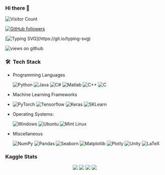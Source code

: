 ### Hi there 👋

![Visitor Count](https://profile-counter.glitch.me/ar8372/count.svg)

[![GitHub followers](https://img.shields.io/github/followers/ar8372.svg?style=social&label=Followers)](https://github.com/ar8372?tab=followers)

[![Typing SVG](https://readme-typing-svg.herokuapp.com?color=%2330F73B&duration=10000&width=800&height=75&lines=Hi+I'm+Aman+Raj.;I'm+a+CSE+Pre-Final+Yearite+at+IIITVadodara.;I'm+also+a+Machine+Learning+Enthusiast+and+Kaggle+3x+Expert.)](https://git.io/typing-svg)

<img src="https://komarev.com/ghpvc/?username=ar8372&label=Views&color=brightgreen&style=flat-square" alt="views on github" />

<h3> 🛠 &nbsp;Tech Stack</h3>

- Programming Languages &nbsp;

  ![Python](https://img.shields.io/badge/Python-14354C?style=for-the-badge&logo=python&logoColor=white)
  ![Java](https://img.shields.io/badge/Java-ED8B00?style=for-the-badge&logo=Java&logoColor=white)
  ![C#](https://img.shields.io/badge/C%23-239120?style=for-the-badge&logo=C#&logoColor=white)
  ![Matlab](https://img.shields.io/badge/Matlab-14354C?style=for-the-badge&logo=Matlab&logoColor=white)
  ![C++](https://img.shields.io/badge/C%2B%2B-00599C?style=for-the-badge&logo=c%2B%2B&logoColor=white)
  ![C](https://img.shields.io/badge/C-00599C?style=for-the-badge&logo=c&logoColor=white)

- Machine Learning Frameworks 
- 
  ![PyTorch](https://img.shields.io/badge/PyTorch-EE4C2C?style=for-the-badge&logo=PyTorch&logoColor=white)
  ![Tensorflow](https://img.shields.io/badge/TensorFlow-FF6F00?style=for-the-badge&logo=TensorFlow&logoColor=white)
  ![Keras](https://img.shields.io/badge/Keras-D00000?style=for-the-badge&logo=Keras&logoColor=white)
  ![SKLearn](https://img.shields.io/badge/scikit_learn-F7931E?style=for-the-badge&logo=scikit-learn&logoColor=white)   

- Operating Systems: &nbsp;

  ![Windows](https://img.shields.io/badge/Windows-0078D6?style=for-the-badge&logo=windows&logoColor=white)
  ![Ubuntu](https://img.shields.io/badge/Ubuntu-E95420?style=for-the-badge&logo=ubuntu&logoColor=white)
  ![Mint Linux](https://img.shields.io/badge/Linux_Mint-87CF3E?style=for-the-badge&logo=linux-mint&logoColor=white)
  
- Miscellaneous &nbsp;

  ![NumPy](https://img.shields.io/badge/Numpy-777BB4?style=for-the-badge&logo=numpy&logoColor=white)
  ![Pandas](https://img.shields.io/badge/Pandas-2C2D72?style=for-the-badge&logo=pandas&logoColor=white)
  ![Seaborn](https://img.shields.io/badge/Seaborn-2C2D72?style=for-the-badge&logo=seaborn&logoColor=white)
  ![Matplotlib](https://img.shields.io/badge/Pandas-2C2D72?style=for-the-badge&logo=matplotlib&logoColor=white)
  ![Plotly](https://img.shields.io/badge/Plotly-239120?style=for-the-badge&logo=plotly&logoColor=white)
  ![Unity](https://img.shields.io/badge/-100000?style=for-the-badge&logo=Unity&logoColor=white)
  ![LaTeX](https://img.shields.io/badge/LaTeX-47A141?style=for-the-badge&logo=LaTeX&logoColor=white)

<h3> Kaggle Stats 
  
<p align="center">
  <img src="https://road-to-kaggle-grandmaster.vercel.app/api/badges/raj401/competition/light" />
  <img src="https://road-to-kaggle-grandmaster.vercel.app/api/badges/raj401/dataset/light" />
  <img src="https://road-to-kaggle-grandmaster.vercel.app/api/badges/raj401/notebook/light" />
  <img src="https://road-to-kaggle-grandmaster.vercel.app/api/badges/raj401/discussion/light" />
</p>
  
<!--
**ar8372/ar8372** is a ✨ _special_ ✨ repository because its `README.md` (this file) appears on your GitHub profile.

Here are some ideas to get you started:

- 🔭 I’m currently working on ...
- 🌱 I’m currently learning ...
- 👯 I’m looking to collaborate on ...
- 🤔 I’m looking for help with ...
- 💬 Ask me about ...
- 📫 How to reach me: ...
- 😄 Pronouns: ...
- ⚡ Fun fact: ...


- 👋 Hi, I’m @ar8372
- 👀 I’m interested in ...
- 🌱 I’m currently learning ...
- 💞️ I’m looking to collaborate on ...
- 📫 How to reach me ...

ar8372/ar8372 is a ✨ special ✨ repository because its `README.md` (this file) appears on your GitHub profile.
You can click the Preview link to take a look at your changes.
--->

